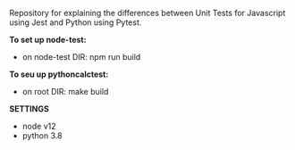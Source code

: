 Repository for explaining the differences between Unit Tests for Javascript using Jest and Python using Pytest.

**To set up node-test:**
  * on node-test DIR: npm run build

**To seu up pythoncalctest:**
  * on root DIR: make build

**SETTINGS**
  * node v12
  * python 3.8

